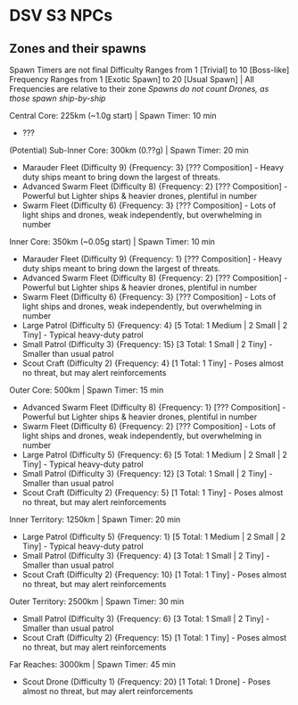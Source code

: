 # DSV S3 NPCs

## Zones and their spawns
Spawn Timers are not final
Difficulty Ranges from 1 [Trivial] to 10 [Boss-like]
Frequency Ranges from 1 [Exotic Spawn] to 20 [Usual Spawn] | All Frequencies are relative to their zone
*Spawns do not count Drones, as those spawn ship-by-ship*

Central Core: 225km (~1.0g start) | Spawn Timer: 10 min
- ???

(Potential) Sub-Inner Core: 300km (0.??g) | Spawn Timer: 20 min
- Marauder Fleet  (Difficulty 9) {Frequency: 3} [??? Composition] - Heavy duty ships meant to bring down the largest of threats.
- Advanced Swarm Fleet  (Difficulty 8) {Frequency: 2} [??? Composition] - Powerful but Lighter ships & heavier drones, plentiful in number
- Swarm Fleet (Difficulty 6) {Frequency: 3} [??? Composition] - Lots of light ships and drones, weak independently, but overwhelming in number

Inner Core: 350km (~0.05g start) | Spawn Timer: 10 min
- Marauder Fleet  (Difficulty 9) {Frequency: 1} [??? Composition] - Heavy duty ships meant to bring down the largest of threats.
- Advanced Swarm Fleet  (Difficulty 8) {Frequency: 2} [??? Composition] - Powerful but Lighter ships & heavier drones, plentiful in number
- Swarm Fleet (Difficulty 6) {Frequency: 3} [??? Composition] - Lots of light ships and drones, weak independently, but overwhelming in number
- Large Patrol (Difficulty 5) {Frequency: 4} [5 Total: 1 Medium | 2 Small | 2 Tiny] - Typical heavy-duty patrol
- Small Patrol (Difficulty 3) {Frequency: 15} [3 Total: 1 Small | 2 Tiny] - Smaller than usual patrol
- Scout Craft (Difficulty 2) {Frequency: 4} [1 Total: 1 Tiny] - Poses almost no threat, but may alert reinforcements

Outer Core: 500km | Spawn Timer: 15 min
- Advanced Swarm Fleet (Difficulty 8) {Frequency: 1} [??? Composition] - Powerful but Lighter ships & heavier drones, plentiful in number
- Swarm Fleet (Difficulty 6) {Frequency: 2} [??? Composition] - Lots of light ships and drones, weak independently, but overwhelming in number
- Large Patrol (Difficulty 5) {Frequency: 6} [5 Total: 1 Medium | 2 Small | 2 Tiny] - Typical heavy-duty patrol
- Small Patrol (Difficulty 3) {Frequency: 12} [3 Total: 1 Small | 2 Tiny] - Smaller than usual patrol
- Scout Craft (Difficulty 2) {Frequency: 5} [1 Total: 1 Tiny] - Poses almost no threat, but may alert reinforcements

Inner Territory: 1250km | Spawn Timer: 20 min
- Large Patrol (Difficulty 5) {Frequency: 1} [5 Total: 1 Medium | 2 Small | 2 Tiny] - Typical heavy-duty patrol
- Small Patrol (Difficulty 3) {Frequency: 4} [3 Total: 1 Small | 2 Tiny] - Smaller than usual patrol
- Scout Craft (Difficulty 2) {Frequency: 10} [1 Total: 1 Tiny] - Poses almost no threat, but may alert reinforcements

Outer Territory: 2500km | Spawn Timer: 30 min
- Small Patrol (Difficulty 3) {Frequency: 6} [3 Total: 1 Small | 2 Tiny] - Smaller than usual patrol
- Scout Craft (Difficulty 2) {Frequency: 15} [1 Total: 1 Tiny] - Poses almost no threat, but may alert reinforcements

Far Reaches: 3000km | Spawn Timer: 45 min
- Scout Drone (Difficulty 1) {Frequency: 20} [1 Total: 1 Drone] - Poses almost no threat, but may alert reinforcements